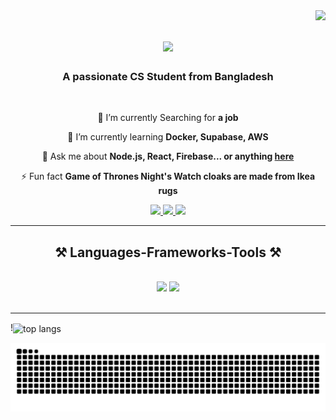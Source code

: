 <img align="right" src="https://visitor-badge.laobi.icu/badge?page_id=misbah7172.misbah7172" />

<h1 align="center">
    <img src="https://readme-typing-svg.herokuapp.com/?font=Righteous&size=35&center=true&vCenter=true&width=500&height=70&duration=4000&lines=Hi+There!+👋;+I'm+MD+Habibullah+Misbah!;" />
</h1>

<h3 align="center">A passionate CS Student from Bangladesh </h3>

<br/>

<div align="center">
 
 🔭 I’m currently Searching for **a job**
 
 🌱 I’m currently learning **Docker, Supabase, AWS**

💬 Ask me about **Node.js, React, Firebase... or anything [here](https://tinyurl.com/Misbah7172)**

⚡ Fun fact **Game of Thrones Night's Watch cloaks are made from Ikea rugs**

 </div>
 
<div align="center"> 
  <a href="mailto:misbah244176@gmail.com">
    <img src="https://img.shields.io/badge/Gmail-333333?style=for-the-badge&logo=gmail&logoColor=red" />
  </a>
  <a href="https://www.linkedin.com/in/md-habibulla-misba/" target="_blank">
    <img src="https://img.shields.io/badge/LinkedIn-0077B5?style=for-the-badge&logo=linkedin&logoColor=white" target="_blank" />
  </a>
  <a href="https://tinyurl.com/Misbah7172" target="_blank">
     <img src="https://img.shields.io/badge/Portfolio-FF5722?style=for-the-badge&logo=todoist&logoColor=white" target="_blank" /> <!-- sqlite, safari, google-chrome are other good icon options -->
  </a>
</div>

 <hr/>
 
<h2 align="center">⚒️ Languages-Frameworks-Tools ⚒️</h2>
<br/>
<div align="center">
    <img src="https://skillicons.dev/icons?i=react,bootstrap,mui,html,css,vscode,github,figma,tailwind,git,r" />
    <img src="https://skillicons.dev/icons?i=nodejs,python,javascript,typescript,express,firebase,mongodb,c,java,nextjs,mysql,flask" /><br>
</div>

<br/>
<hr/>

!<img width="325" align="center" src="https://github-readme-stats.vercel.app/api/top-langs/?username=misbah7172&hide=HTML&langs_count=8&layout=compact&theme=react&border_radius=10&size_weight=0.5&count_weight=0.5" alt="top langs" />

![snake gif](https://github.com/misbah7172/misbah7172/blob/output/github-snake-dark.svg)
